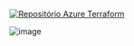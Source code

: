 [![Repositório Azure Terraform](https://github.com/thiago88sp/terraform-treinamento/assets/54182968/a79f8adc-c63b-4de2-b245-2045d60a54fa)](https://github.com/Azure/terraform/tree/master/quickstart)

![image](https://github.com/thiago88sp/terraform-treinamento/assets/54182968/a79f8adc-c63b-4de2-b245-2045d60a54fa)
